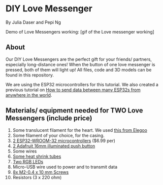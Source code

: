 # DIY Love Messenger
By Julia Daser and Pepi Ng

Demo of Love Messengers working:
[gif of the Love messenger working]

## About 
Our DIY Love Messengers are the perfect gift for your friends/ partners, especially long-distance ones! When the button of one love messenger is pressed, both of them will light up! All files, code and 3D models can be found in this repository.

We are using the ESP32 microcontrollers for this tutorial. We also created a previous tutorial on [How to send data between many ESP32s from anywhere in the world](https://www.youtube.com/watch?v=Xx5cEIbBvZY&ab_channel=WormiCollective).

## Materials/ equipment needed for TWO Love Messengers (include price) 
1. Some translucent filament for the heart. We used [this from Elegoo](https://www.elegoo.com/products/elegoo-pla-filament-1-75mm-3d-printer-filament-1kg-spool-2-2-lbs?currency=USD&variant=41070433435696&utm_medium=cpc&utm_source=google&utm_campaign=Google%20Shopping&stkn=0ecb254324d1&gad_source=1&gclid=CjwKCAiAzJOtBhALEiwAtwj8ts-R_T5OdutASB50cKdbf90s-47HiCjKZybQpqPGfl86xcRwGrMpqBoCVn8QAvD_BwE) 
2. Some filament of your choice, for the casing.
3. [2 ESP32-WROOM-32 microcontrollers](https://www.getfpv.com/esp32-development-board-w-wifi-bluetooth.html?utm_source=google&utm_medium=cpc&utm_campaign=DM+-+NB+-+PMax+-+Shop+-+No-index+-+SM+-+ALL+%7C+Full+Funnel&utm_content=pmax_x&utm_keyword=&utm_matchtype=&campaign_id=20799936859&network=x&device=c&gc_id=20799936859&gad_source=1&gclid=CjwKCAiAzJOtBhALEiwAtwj8ttuekYgUBbMJGP-JRPyLEPyVTKI_yBnxqm1hygJcPFpiuKzBD8us1hoCmlAQAvD_BwE) ($6.99 per)
4. [2 Adafruit 16mm illuminated push button](https://www.adafruit.com/product/1478)
5. Some wires
6. [Some heat shrink tubes](https://www.adafruit.com/product/1649)
7. [Two RGB LEDs](https://www.adafruit.com/product/159)
8. Micro-USB wire used to power and to transmit data
9. [8x M2-0.4 x 10 mm Screws](https://www.homedepot.com/p/Prime-Line-M2-0-4-x-10-mm-Grade-A2-70-Metric-Stainless-Steel-Phillips-Drive-Pan-Head-Machine-Screws-10-Pack-9130681/311229806)
10. Resistors (3 x 220 ohm)
